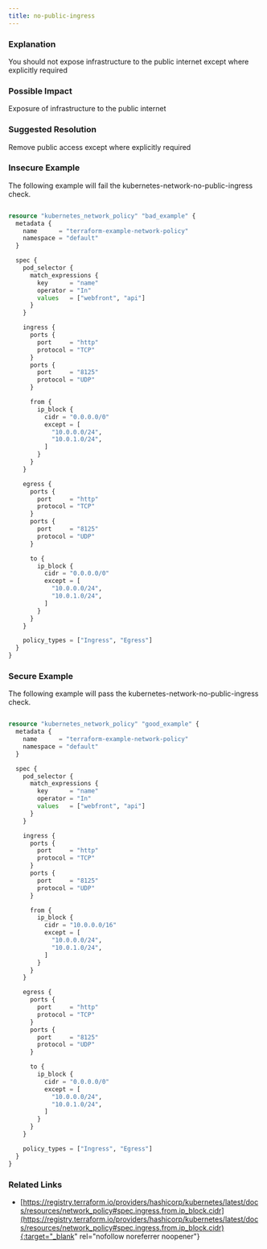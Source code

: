 ```yaml
---
title: no-public-ingress
---
```


### Explanation

You should not expose infrastructure to the public internet except where explicitly required

### Possible Impact
Exposure of infrastructure to the public internet

### Suggested Resolution
Remove public access except where explicitly required


### Insecure Example

The following example will fail the kubernetes-network-no-public-ingress check.

```terraform

resource "kubernetes_network_policy" "bad_example" {
  metadata {
    name      = "terraform-example-network-policy"
    namespace = "default"
  }

  spec {
    pod_selector {
      match_expressions {
        key      = "name"
        operator = "In"
        values   = ["webfront", "api"]
      }
    }

    ingress {
      ports {
        port     = "http"
        protocol = "TCP"
      }
      ports {
        port     = "8125"
        protocol = "UDP"
      }

      from {
        ip_block {
          cidr = "0.0.0.0/0"
          except = [
            "10.0.0.0/24",
            "10.0.1.0/24",
          ]
        }
      }
    }

    egress {
      ports {
        port     = "http"
        protocol = "TCP"
      }
      ports {
        port     = "8125"
        protocol = "UDP"
      }

      to {
        ip_block {
          cidr = "0.0.0.0/0"
          except = [
            "10.0.0.0/24",
            "10.0.1.0/24",
          ]
        }
      }
    }

    policy_types = ["Ingress", "Egress"]
  }
}

```



### Secure Example

The following example will pass the kubernetes-network-no-public-ingress check.

```terraform

resource "kubernetes_network_policy" "good_example" {
  metadata {
    name      = "terraform-example-network-policy"
    namespace = "default"
  }

  spec {
    pod_selector {
      match_expressions {
        key      = "name"
        operator = "In"
        values   = ["webfront", "api"]
      }
    }

    ingress {
      ports {
        port     = "http"
        protocol = "TCP"
      }
      ports {
        port     = "8125"
        protocol = "UDP"
      }

      from {
        ip_block {
          cidr = "10.0.0.0/16"
          except = [
            "10.0.0.0/24",
            "10.0.1.0/24",
          ]
        }
      }
    }

    egress {
      ports {
        port     = "http"
        protocol = "TCP"
      }
      ports {
        port     = "8125"
        protocol = "UDP"
      }

      to {
        ip_block {
          cidr = "0.0.0.0/0"
          except = [
            "10.0.0.0/24",
            "10.0.1.0/24",
          ]
        }
      }
    }

    policy_types = ["Ingress", "Egress"]
  }
}

```




### Related Links


- [https://registry.terraform.io/providers/hashicorp/kubernetes/latest/docs/resources/network_policy#spec.ingress.from.ip_block.cidr](https://registry.terraform.io/providers/hashicorp/kubernetes/latest/docs/resources/network_policy#spec.ingress.from.ip_block.cidr){:target="_blank" rel="nofollow noreferrer noopener"}


